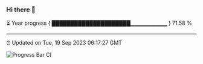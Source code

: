 ### Hi there 👋

⏳ Year progress { █████████████████████▁▁▁▁▁▁▁▁▁ } 71.58 %

---

⏰ Updated on Tue, 19 Sep 2023 06:17:27 GMT

![Progress Bar CI](https://github.com/liununu/liununu/workflows/Progress%20Bar%20CI/badge.svg)

